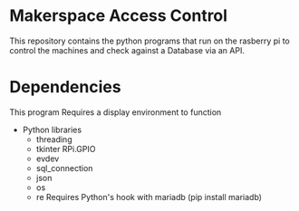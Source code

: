 # Makerspace Access Control
This repository contains the python programs that run on the rasberry pi to control the machines and check against a Database via an API. 

# Dependencies
This program Requires a display environment to function
* Python libraries
  * threading
  * tkinter RPi.GPIO
  * evdev
  * sql_connection
  * json
  * os
  * re
Requires Python's hook with mariadb (pip install mariadb)

